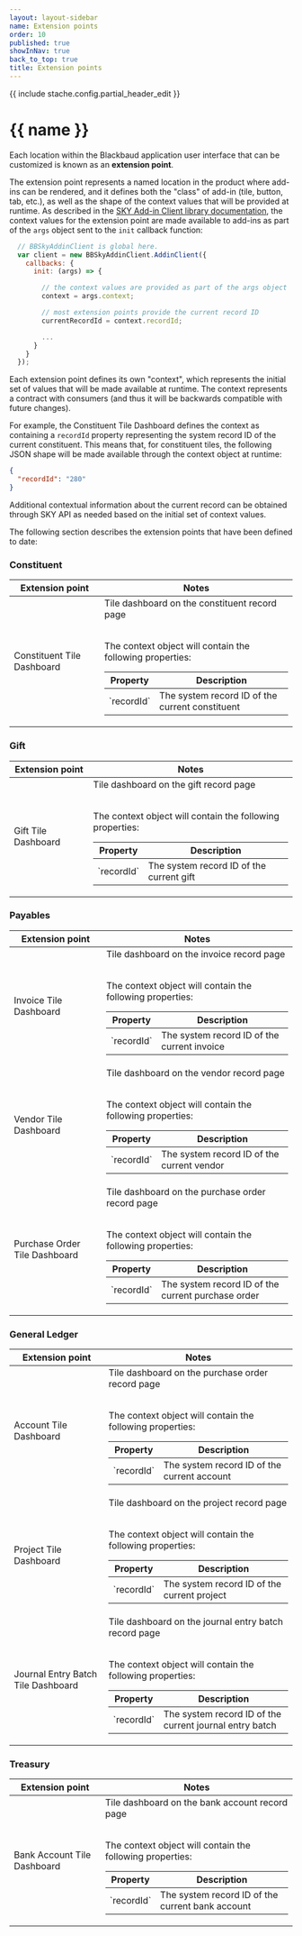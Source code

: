 ```yaml
---
layout: layout-sidebar
name: Extension points
order: 10
published: true
showInNav: true
back_to_top: true
title: Extension points
---
```

{{ include stache.config.partial_header_edit }}

# {{ name }}

Each location within the Blackbaud application user interface that can be customized is known as an **extension point**.  

The extension point represents a named location in the product where add-ins can be rendered, and it defines both the "class" of add-in (tile, button, tab, etc.), as well as the shape of the context values that will be provided at runtime.  As described in the <a href="https://github.com/blackbaud/sky-addin-client" target="_blank">SKY Add-in Client library documentation</a>, the context values for the extension point are made available to add-ins as part of the `args` object sent to the `init` callback function:

```js
  // BBSkyAddinClient is global here.
  var client = new BBSkyAddinClient.AddinClient({
    callbacks: {
      init: (args) => {

        // the context values are provided as part of the args object
        context = args.context;

        // most extension points provide the current record ID
        currentRecordId = context.recordId;

        ...
      }
    }
  });
```

<bb-alert alertType="info">
Each extension point defines its own "context", which represents the initial set of values that will be made available at runtime.  The context represents a contract with consumers (and thus it will be backwards compatible with future changes).
</bb-alert>

For example, the <stache-code>Constituent Tile Dashboard</stache-code> defines the context as containing a `recordId` property representing the system record ID of the current constituent.  This means that, for constituent tiles, the following JSON shape will be made available through the context object at runtime:

```json
{
  "recordId": "280"
}
```

Additional contextual information about the current record can be obtained through SKY API as needed based on the initial set of context values.

The following section describes the extension points that have been defined to date:

### Constituent

<div class="table-responsive">
  <table class="table table-striped table-hover">
    <thead>
      <tr>
        <th>Extension point</th>
        <th>Notes</th>
      </tr>
    </thead>
    <tbody>
      <tr>
        <td>Constituent Tile Dashboard</td>
        <td>
          <div>Tile dashboard on the constituent record page</div>
          <br />
          <p>The context object will contain the following properties:</p>
          <div class="table-responsive">
            <table class="table table-striped table-hover">
              <thead>
                <tr>
                  <th>Property</th>
                  <th>Description</th>
                </tr>
              </thead>
              <tbody>
                <tr>
                  <td>`recordId`</td>
                  <td>The system record ID of the current constituent</td>
                </tr>
              </tbody>
            </table>
          </div>
        </td>
      </tr>
    </tbody>
  </table>
</div>

### Gift

<div class="table-responsive">
  <table class="table table-striped table-hover">
    <thead>
      <tr>
        <th>Extension point</th>
        <th>Notes</th>
      </tr>
    </thead>
    <tbody>
      <tr>
        <td>Gift Tile Dashboard</td>
        <td>
          <div>Tile dashboard on the gift record page</div>
          <br />
          <p>The context object will contain the following properties:</p>
          <div class="table-responsive">
            <table class="table table-striped table-hover">
              <thead>
                <tr>
                  <th>Property</th>
                  <th>Description</th>
                </tr>
              </thead>
              <tbody>
                <tr>
                  <td>`recordId`</td>
                  <td>The system record ID of the current gift</td>
                </tr>
              </tbody>
            </table>
          </div>
        </td>
      </tr>
    </tbody>
  </table>
</div>

### Payables

<div class="table-responsive">
  <table class="table table-striped table-hover">
    <thead>
      <tr>
        <th>Extension point</th>
        <th>Notes</th>
      </tr>
    </thead>
    <tbody>
      <tr>
        <td>Invoice Tile Dashboard</td>
        <td>
          <div>Tile dashboard on the invoice record page</div>
          <br />
          <p>The context object will contain the following properties:</p>
          <div class="table-responsive">
            <table class="table table-striped table-hover">
              <thead>
                <tr>
                  <th>Property</th>
                  <th>Description</th>
                </tr>
              </thead>
              <tbody>
                <tr>
                  <td>`recordId`</td>
                  <td>The system record ID of the current invoice</td>
                </tr>
              </tbody>
            </table>
          </div>
        </td>
      </tr>
      <tr>
        <td>Vendor Tile Dashboard</td>
        <td>
          <div>Tile dashboard on the vendor record page</div>
          <br />
          <p>The context object will contain the following properties:</p>
          <div class="table-responsive">
            <table class="table table-striped table-hover">
              <thead>
                <tr>
                  <th>Property</th>
                  <th>Description</th>
                </tr>
              </thead>
              <tbody>
                <tr>
                  <td>`recordId`</td>
                  <td>The system record ID of the current vendor</td>
                </tr>
              </tbody>
            </table>
          </div>
        </td>
      </tr>
      <tr>
        <td>Purchase Order Tile Dashboard</td>
        <td>
          <div>Tile dashboard on the purchase order record page</div>
          <br />
          <p>The context object will contain the following properties:</p>
          <div class="table-responsive">
            <table class="table table-striped table-hover">
              <thead>
                <tr>
                  <th>Property</th>
                  <th>Description</th>
                </tr>
              </thead>
              <tbody>
                <tr>
                  <td>`recordId`</td>
                  <td>The system record ID of the current purchase order</td>
                </tr>
              </tbody>
            </table>
          </div>
        </td>
      </tr>
    </tbody>
  </table>
</div>

### General Ledger

<div class="table-responsive">
  <table class="table table-striped table-hover">
    <thead>
      <tr>
        <th>Extension point</th>
        <th>Notes</th>
      </tr>
    </thead>
    <tbody>
      <tr>
        <td>Account Tile Dashboard</td>
        <td>
          <div>Tile dashboard on the purchase order record page</div>
          <br />
          <p>The context object will contain the following properties:</p>
          <div class="table-responsive">
            <table class="table table-striped table-hover">
              <thead>
                <tr>
                  <th>Property</th>
                  <th>Description</th>
                </tr>
              </thead>
              <tbody>
                <tr>
                  <td>`recordId`</td>
                  <td>The system record ID of the current account</td>
                </tr>
              </tbody>
            </table>
          </div>
        </td>
      </tr>
      <tr>
        <td>Project Tile Dashboard</td>
        <td>
          <div>Tile dashboard on the project record page</div>
          <br />
          <p>The context object will contain the following properties:</p>
          <div class="table-responsive">
            <table class="table table-striped table-hover">
              <thead>
                <tr>
                  <th>Property</th>
                  <th>Description</th>
                </tr>
              </thead>
              <tbody>
                <tr>
                  <td>`recordId`</td>
                  <td>The system record ID of the current project</td>
                </tr>
              </tbody>
            </table>
          </div>
        </td>
      </tr>
      <tr>
        <td>Journal Entry Batch Tile Dashboard</td>
        <td>
          <div>Tile dashboard on the journal entry batch record page</div>
          <br />
          <p>The context object will contain the following properties:</p>
          <div class="table-responsive">
            <table class="table table-striped table-hover">
              <thead>
                <tr>
                  <th>Property</th>
                  <th>Description</th>
                </tr>
              </thead>
              <tbody>
                <tr>
                  <td>`recordId`</td>
                  <td>The system record ID of the current journal entry batch</td>
                </tr>
              </tbody>
            </table>
          </div>
        </td>
      </tr>
    </tbody>
  </table>
</div>

### Treasury

<div class="table-responsive">
  <table class="table table-striped table-hover">
    <thead>
      <tr>
        <th>Extension point</th>
        <th>Notes</th>
      </tr>
    </thead>
    <tbody>
      <tr>
        <td>Bank Account Tile Dashboard</td>
        <td>
          <div>Tile dashboard on the bank account record page</div>
          <br />
          <p>The context object will contain the following properties:</p>
          <div class="table-responsive">
            <table class="table table-striped table-hover">
              <thead>
                <tr>
                  <th>Property</th>
                  <th>Description</th>
                </tr>
              </thead>
              <tbody>
                <tr>
                  <td>`recordId`</td>
                  <td>The system record ID of the current bank account</td>
                </tr>
              </tbody>
            </table>
          </div>
        </td>
      </tr>
    </tbody>
  </table>
</div>